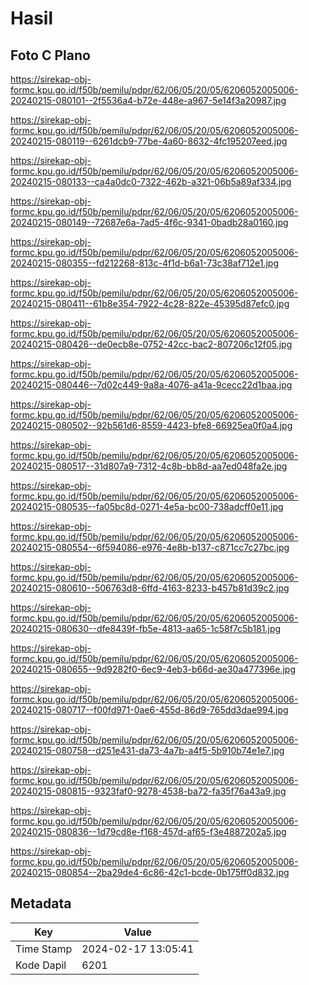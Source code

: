 # Hasil

## Foto C Plano

https://sirekap-obj-formc.kpu.go.id/f50b/pemilu/pdpr/62/06/05/20/05/6206052005006-20240215-080101--2f5536a4-b72e-448e-a967-5e14f3a20987.jpg

https://sirekap-obj-formc.kpu.go.id/f50b/pemilu/pdpr/62/06/05/20/05/6206052005006-20240215-080119--6261dcb9-77be-4a60-8632-4fc195207eed.jpg

https://sirekap-obj-formc.kpu.go.id/f50b/pemilu/pdpr/62/06/05/20/05/6206052005006-20240215-080133--ca4a0dc0-7322-462b-a321-06b5a89af334.jpg

https://sirekap-obj-formc.kpu.go.id/f50b/pemilu/pdpr/62/06/05/20/05/6206052005006-20240215-080149--72687e6a-7ad5-4f6c-9341-0badb28a0160.jpg

https://sirekap-obj-formc.kpu.go.id/f50b/pemilu/pdpr/62/06/05/20/05/6206052005006-20240215-080355--fd212268-813c-4f1d-b6a1-73c38af712e1.jpg

https://sirekap-obj-formc.kpu.go.id/f50b/pemilu/pdpr/62/06/05/20/05/6206052005006-20240215-080411--61b8e354-7922-4c28-822e-45395d87efc0.jpg

https://sirekap-obj-formc.kpu.go.id/f50b/pemilu/pdpr/62/06/05/20/05/6206052005006-20240215-080426--de0ecb8e-0752-42cc-bac2-807206c12f05.jpg

https://sirekap-obj-formc.kpu.go.id/f50b/pemilu/pdpr/62/06/05/20/05/6206052005006-20240215-080446--7d02c449-9a8a-4076-a41a-9cecc22d1baa.jpg

https://sirekap-obj-formc.kpu.go.id/f50b/pemilu/pdpr/62/06/05/20/05/6206052005006-20240215-080502--92b561d6-8559-4423-bfe8-66925ea0f0a4.jpg

https://sirekap-obj-formc.kpu.go.id/f50b/pemilu/pdpr/62/06/05/20/05/6206052005006-20240215-080517--31d807a9-7312-4c8b-bb8d-aa7ed048fa2e.jpg

https://sirekap-obj-formc.kpu.go.id/f50b/pemilu/pdpr/62/06/05/20/05/6206052005006-20240215-080535--fa05bc8d-0271-4e5a-bc00-738adcff0e11.jpg

https://sirekap-obj-formc.kpu.go.id/f50b/pemilu/pdpr/62/06/05/20/05/6206052005006-20240215-080554--6f594086-e976-4e8b-b137-c871cc7c27bc.jpg

https://sirekap-obj-formc.kpu.go.id/f50b/pemilu/pdpr/62/06/05/20/05/6206052005006-20240215-080610--506763d8-6ffd-4163-8233-b457b81d39c2.jpg

https://sirekap-obj-formc.kpu.go.id/f50b/pemilu/pdpr/62/06/05/20/05/6206052005006-20240215-080630--dfe8439f-fb5e-4813-aa65-1c58f7c5b181.jpg

https://sirekap-obj-formc.kpu.go.id/f50b/pemilu/pdpr/62/06/05/20/05/6206052005006-20240215-080655--9d9282f0-6ec9-4eb3-b66d-ae30a477396e.jpg

https://sirekap-obj-formc.kpu.go.id/f50b/pemilu/pdpr/62/06/05/20/05/6206052005006-20240215-080717--f00fd971-0ae6-455d-86d9-765dd3dae994.jpg

https://sirekap-obj-formc.kpu.go.id/f50b/pemilu/pdpr/62/06/05/20/05/6206052005006-20240215-080758--d251e431-da73-4a7b-a4f5-5b910b74e1e7.jpg

https://sirekap-obj-formc.kpu.go.id/f50b/pemilu/pdpr/62/06/05/20/05/6206052005006-20240215-080815--9323faf0-9278-4538-ba72-fa35f76a43a9.jpg

https://sirekap-obj-formc.kpu.go.id/f50b/pemilu/pdpr/62/06/05/20/05/6206052005006-20240215-080836--1d79cd8e-f168-457d-af65-f3e4887202a5.jpg

https://sirekap-obj-formc.kpu.go.id/f50b/pemilu/pdpr/62/06/05/20/05/6206052005006-20240215-080854--2ba29de4-6c86-42c1-bcde-0b175ff0d832.jpg


## Metadata

| Key        | Value               |
| ---------- | ------------------- |
| Time Stamp | 2024-02-17 13:05:41 |
| Kode Dapil | 6201                |




